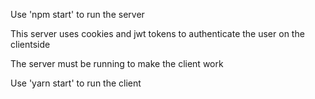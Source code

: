 Use 'npm start' to run the server

This server uses cookies and jwt tokens to authenticate the user on the clientside

The server must be running to make the client work

Use 'yarn start' to run the client